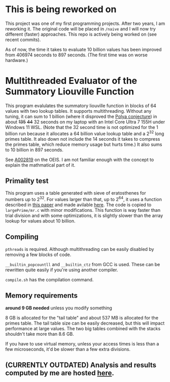 # This is being reworked on

This project was one of my first programming projects. After two years, I am reworking it. The original code will be placed in `/naive` and I will now try different (faster) approaches. This repo is actively being worked on (see recent commits).

As of now, the time it takes to evaluate 10 billion values has been improved from 406974 seconds to 897 seconds. (The first time was on worse hardware.)

# Multithreaded Evaluator of the Summatory Liouville Function

This program evalulates the summatory liouville function in blocks of 64 values with two lookup tables. It supports multithreading. Without any tuning, it can sum to 1 billion (where it disproved the [Polya conjecture](https://en.wikipedia.org/wiki/P%C3%B3lya_conjecture)) in about ~~135~~ ~~44~~ 32 seconds on my laptop with an Intel Core Ultra 7 155H under Windows 11 WSL. (Note that the 32 second time is not optimized for the 1 billion run because it allocates a 64 billion value lookup table and a 2<sup>32</sup> long primes table. It also down not include the 14 seconds it takes to compress the primes table, which reduce memory usage but hurts time.) It also sums to 10 billion in 897 seconds. 

See [A002819](https://oeis.org/A002819) on the OEIS. I am not familiar enough with the concept to explain the mathmatical part of it.

## Primality test

This program uses a table generated with sieve of eratosthenes for numbers up to 2<sup>32</sup>. For values larger than that, up to 2<sup>64</sup>, it uses a function described in [this paper](https://ceur-ws.org/Vol-1326/020-Forisek.pdf) and made avilable [here](https://people.ksp.sk/~misof/primes/). The code is copied to `largePrime/mr.c` with minor modifications. This function is way faster than trial division and with some optimizations, it is slightly slower than the array lookup for values about 10 billion. 

## Compiling

`pthreads` is required. Although multithreading can be easily disabled by removing a few blocks of code.

`__builtin_popcountll` and `__builtin_ctz` from GCC is used. These can be rewritten quite easily if you're using another compiler.

`compile.sh` has the compilation command.

## Memory requirements

**around 9 GB needed** unless you modify something

8 GB is allocated for the "tail table" and about 537 MB is allocated for the primes table. The tail table size can be easily decreased, but this will impact performance at large values. The two big tables combined with the stacks shouldn't take more than 8.6 GB.

If you have to use virtual memory, unless your access times is less than a few microseconds, it'd be slower than a few extra divisions. 

## (CURRENTLY OUTDATED) Analysis and results computed by me are hosted [here](https://hsing.org/liouville-sum).
